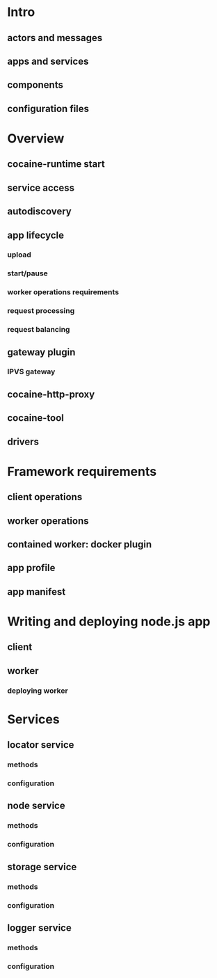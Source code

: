 
# Intro
## actors and messages
## apps and services
## components
## configuration files


# Overview

## cocaine-runtime start

## service access

## autodiscovery

## app lifecycle
### upload
### start/pause
### worker operations requirements
### request processing
### request balancing

## gateway plugin
### IPVS gateway

## cocaine-http-proxy

## cocaine-tool

## drivers

# Framework requirements

## client operations
## worker operations
## contained worker: docker plugin

## app profile
## app manifest


# Writing and deploying node.js app
## client
## worker
### deploying worker


# Services

## locator service
### methods
### configuration

## node service
### methods
### configuration

## storage service
### methods
### configuration

## logger service
### methods
### configuration







